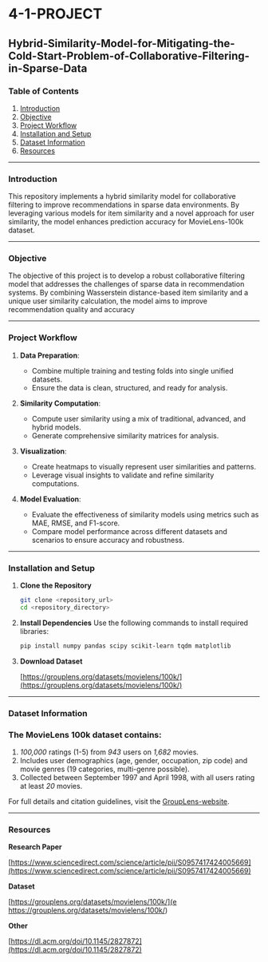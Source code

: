 # 4-1-PROJECT
## Hybrid-Similarity-Model-for-Mitigating-the-Cold-Start-Problem-of-Collaborative-Filtering-in-Sparse-Data

### **Table of Contents**
1. [Introduction](#introduction)
2. [Objective](#objective)
3. [Project Workflow](#project-workflow)
4. [Installation and Setup](#installation-and-setup)
5. [Dataset Information](#dataset-information)
6. [Resources](#resources)

---

### **Introduction**
This repository implements a hybrid similarity model for collaborative filtering to improve recommendations in sparse data environments. By leveraging various models for item similarity and a novel approach for user similarity, the model enhances prediction accuracy for MovieLens-100k dataset.

---

### **Objective**
The objective of this project is to develop a robust collaborative filtering model that addresses the challenges of sparse data in recommendation systems. By combining Wasserstein distance-based item similarity and a unique user similarity calculation, the model aims to improve recommendation quality and accuracy

---

### **Project Workflow**


1. **Data Preparation**:  
   - Combine multiple training and testing folds into single unified datasets.  
   - Ensure the data is clean, structured, and ready for analysis.  

2. **Similarity Computation**:  
   - Compute user similarity using a mix of traditional, advanced, and hybrid models.   
   - Generate comprehensive similarity matrices for analysis.  

3. **Visualization**:  
   - Create heatmaps to visually represent user similarities and patterns.  
   - Leverage visual insights to validate and refine similarity computations.  

4. **Model Evaluation**:  
   - Evaluate the effectiveness of similarity models using metrics such as MAE, RMSE, and F1-score.  
   - Compare model performance across different datasets and scenarios to ensure accuracy and robustness.
  
---

### **Installation and Setup**

1. **Clone the Repository**
   ```bash
   git clone <repository_url>
   cd <repository_directory>
   ```
2. **Install Dependencies**
   Use the following commands to install required libraries:
   ```bash
   pip install numpy pandas scipy scikit-learn tqdm matplotlib
   ```
3. **Download Dataset**
   
   [https://grouplens.org/datasets/movielens/100k/](https://grouplens.org/datasets/movielens/100k/)

---

### **Dataset Information**

### The MovieLens 100k dataset contains:

1. *100,000* ratings (1-5) from *943* users on *1,682* movies.
2. Includes user demographics (age, gender, occupation, zip code) and movie genres (19 categories, multi-genre possible).
3. Collected between September 1997 and April 1998, with all users rating at least *20* movies.

For full details and citation guidelines, visit the [GroupLens-website](https://files.grouplens.org/datasets/movielens/ml-100k-README.txt).

---

### **Resources**

**Research Paper**

[https://www.sciencedirect.com/science/article/pii/S0957417424005669](https://www.sciencedirect.com/science/article/pii/S0957417424005669)

**Dataset**

[https://grouplens.org/datasets/movielens/100k/](e https://grouplens.org/datasets/movielens/100k/)

**Other**

[https://dl.acm.org/doi/10.1145/2827872](https://dl.acm.org/doi/10.1145/2827872)
